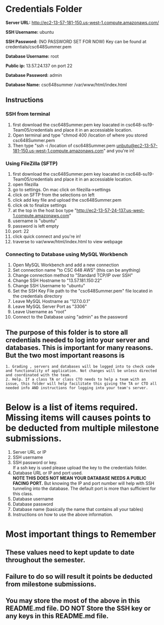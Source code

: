 # Credentials Folder

**Server URL:** http://ec2-13-57-181-150.us-west-1.compute.amazonaws.com/

**SSH Username:** ubuntu

**SSH Password:** (NO PASSWORD SET FOR NOW) Key can be found at credentials/csc648Summer.pem

**Database Username:** root

**Public ip:** 13.57.24.137 on port 22

**Database Password:** admin

**Database Name:** csc648summer /var/www/html/index.html

## Instructions
### SSH from terminal
1. first download the csc648Summer.pem key loacated in csc648-su19-Team05/credentials and place it in an accessiable location.
2. Open terminal and type "chmod 400 /location of where you stored csc648Summer.pem
3. Then type "ssh -i /location of csc648Summer.pem unbutu@ec2-13-57-181-150.us-west-1.compute.amazonaws.com" and you're in!

### Using FileZilla (SFTP)
1. first download the csc648Summer.pem key loacated in csc648-su19-Team05/credentials and place it in an accessiable location. 
2. open filezilla
3. go to settings. On mac click on filezilla->settings
4. click on SFTP from the selections on left
5. click add key file and upload the csc648Summer.pem
6. click ok to finalize settings
7. at the top in the host box type "http://ec2-13-57-24-137.us-west-1.compute.amazonaws.com"
8. username is "ubuntu"
9. password is left empty 
10. port: 22
11. click quick connect and you're in!
12. traverse to var/www/html/index.html to view webpage

### Connecting to Database using MySQL Workbench
1. Open MySQL Workbench and add a new connection
2. Set connection name "to CSC 648 AWS" (this can be anything)
3. Change connection method to "Standard TCP/IP over SSH"
4. Change SSH Hostname to "13.57.181.150:22"
5. Change SSH Username to "ubuntu"
6. Set the SSH Key File path to the "csc648Summer.pem" file located in the credentials directory
7. Leave MySQL Hostname as "127.0.0.1"
8. Leave MySQL Server Port as "3306"
9. Leave Username as "root"
10. Connect to the Database using "admin" as the password

## The purpose of this folder is to store all credentials needed to log into your server and databases. This is important for many reasons. But the two most important reasons is
    1. Grading , servers and databases will be logged into to check code and functionality of application. Not changes will be unless directed and coordinated with the team.
    2. Help. If a class TA or class CTO needs to help a team with an issue, this folder will help facilitate this giving the TA or CTO all needed info AND instructions for logging into your team's server. 


# Below is a list of items required. Missing items will causes points to be deducted from multiple milestone submissions.

1. Server URL or IP
2. SSH username
3. SSH password or key.
    <br> If a ssh key is used please upload the key to the credentials folder.
4. Database URL or IP and port used.
    <br><strong> NOTE THIS DOES NOT MEAN YOUR DATABASE NEEDS A PUBLIC FACING PORT.</strong> But knowing the IP and port number will help with SSH tunneling into the database. The default port is more than sufficient for this class.
5. Database username
6. Database password
7. Database name (basically the name that contains all your tables)
8. Instructions on how to use the above information.

# Most important things to Remember
## These values need to kept update to date throughout the semester. <br>
## <strong>Failure to do so will result it points be deducted from milestone submissions.</strong><br>
## You may store the most of the above in this README.md file. DO NOT Store the SSH key or any keys in this README.md file.
